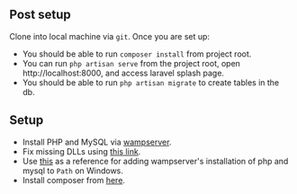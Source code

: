 ## Post setup

Clone into local machine via `git`. Once you are set up:

- You should be able to run `composer install` from project root.
- You can run `php artisan serve` from the project root, open http://localhost:8000, and access laravel splash page.
- You should be able to run `php artisan migrate` to create tables in the db.

## Setup

- Install PHP and MySQL via [wampserver](http://www.wampserver.com/en/).
- Fix missing DLLs using [this link](https://stackoverflow.com/questions/34215395/wamp-wont-turn-green-and-the-vcruntime140-dll-error).
- Use [this](https://www.forevolve.com/en/articles/2016/10/27/how-to-add-your-php-runtime-directory-to-your-windows-10-path-environment-variable/) as a reference for adding wampserver's installation of php and mysql to `Path` on Windows.
- Install composer from [here](https://getcomposer.org/download/).